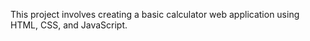 This project involves creating a basic calculator web application using HTML, CSS, and JavaScript.

